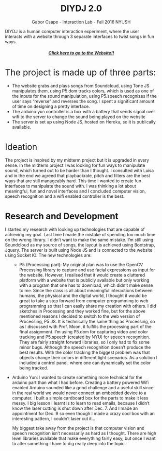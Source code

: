<h1 style="text-align: center;">DIYDJ 2.0</h1>
<p style="text-align: center;"><span style="font-weight: 400;">Gabor Csapo - Interaction Lab - Fall 2016 NYUSH</span></p>
<span style="font-weight: 400;">DIYDJ is a human computer interaction experiment, where the user interacts with a website through 3 separate interfaces to twist songs in fun ways. </span>
<h5 style="text-align: center;"><a href="http://diydj.herokuapp.com">Click here to go to the Website!!</a></h5>
<!--more-->
<h1><span style="font-weight: 400;">The project is made up of three parts:</span></h1>
<ul>
 	<li style="font-weight: 400;"><span style="font-weight: 400;">The website grabs and plays songs from Soundcloud, using Tone JS manipulates them, using P5.dom tracks colors, which is used as one of the inputs for the sound manipulation, using P5.speech recognizes if the user says “reverse” and reverses the song. I spent a significant amount of time on designing a pretty interface.</span></li>
 	<li style="font-weight: 400;"><span style="font-weight: 400;">The arduino yun controller is a box with a battery that sends signal over wifi to the server to change the sound being played on the website</span></li>
 	<li style="font-weight: 400;"><span style="font-weight: 400;">The server is set up using Node JS, hosted on Heroku, so it is publically available.</span></li>
</ul>
<h1><span style="font-weight: 400;">Ideation</span></h1>
<span style="font-weight: 400;">The project is inspired by my midterm project but it is upgraded in every sense. In the midterm project I was looking for fun ways to manipulate sound, which turned out to be harder than I thought. I consulted with Luisa and in the end we agreed that playbackrate, pitch and filters are the best ways that are still manageably hard. This time I wanted to create fun interfaces to manipulate the sound with. I was thinking a lot about meaningful, fun and novel interfaces and I concluded computer vision, speech recognition and a wifi enabled controller is the best.</span>
<h1>Research and Development</h1>
<span style="font-weight: 400;">I started my research with looking up technologies that are capable of achieving my goal. Last time I made the mistake of spending too much time on the wrong library. I didn’t want to make the same mistake. I’m still using Soundcloud as my source of songs, the layout is achieved using Bootstrap, Jquery. The server is built using Node JS and is connected to the website using Socket IO. The new technologies are:</span>
<ul>
<ul>
 	<li style="font-weight: 400;"><span style="font-weight: 400;">P5 (Processing part): My original plan was to use the OpenCV Processing library to capture and use facial expressions as input for the website. However, I realised that it would create a cluttered platform with a website that is publicly available but only working with a program that one has to download, which didn’t make sense to me. Since the class is all about meaningful interactions between humans, the physical and the digital world, I thought it would be great to take a step forward from computer programming to web programming so that I can easily share my creation with others. I did sketches in Processing and they worked fine, but for the above mentioned reasons I decided to switch to the web version of Processing, P5 JS. It is technically the same thing as Processing, so as I discussed with Prof. Moon, it fulfills the processing part of the final assignment. I’m using P5.dom for capturing video and color tracking and P5.speech (created by NYU) for speech recognition. They are fairly straight forward libraries, so I only had to fix some minor bugs. Although the speech recognition doesn’t produce the best results. With the color tracking the biggest problem was that objects change their colors in different light scenarios. As a solution I included a control panel, where one can dynamically set the color being tracked. </span></li>
</ul>
</ul>
<ul>
 	<li style="font-weight: 400;"><span style="font-weight: 400;"> Arduino Yun: I wanted to create something more technical for the arduino part than what I had before. Creating a battery powered Wifi enabled Arduino sounded like a good challenge and a useful skill since in the real world we would never connect an embedded device to a computer. I built a simple cardboard box for the parts to make it less messy. I big lesson I learnt is to learn to read emails, because I didn’t know the laser cutting is shut down after Dec. 7. And I made an appointment for Dec. 9 so even though I made a crazy cool box with an interesting pattern, I couldn’t laser cut it...
  
<span style="font-weight: 400;">My biggest take away from the project is that computer vision and speech recognition isn’t necessarily as hard as I thought. There are high level libraries available that make everything fairly easy, but once I want to alter something I have to dig really deep into the topic.</span>
